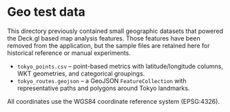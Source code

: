 # Geo test data

This directory previously contained small geographic datasets that powered the Deck.gl based map analysis features. Those features
have been removed from the application, but the sample files are retained here for historical reference or manual experiments.

- `tokyo_points.csv` – point-based metrics with latitude/longitude columns, WKT geometries, and categorical groupings.
- `tokyo_routes.geojson` – a GeoJSON `FeatureCollection` with representative paths and polygons around Tokyo landmarks.

All coordinates use the WGS84 coordinate reference system (EPSG:4326).
